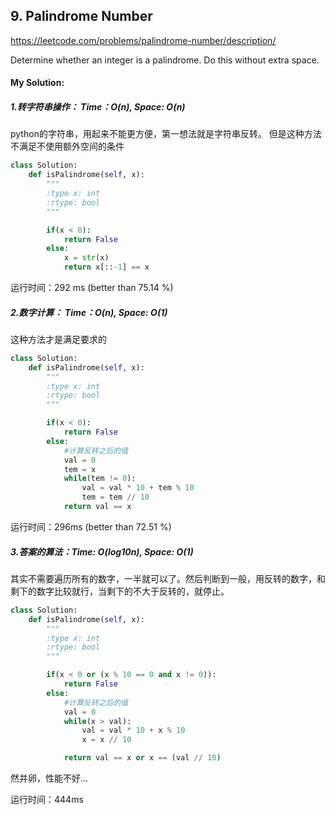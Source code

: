 ## 9. Palindrome Number

https://leetcode.com/problems/palindrome-number/description/

Determine whether an integer is a palindrome. Do this without extra space.


#### My Solution:
##### 1.转字符串操作： Time：O(n), Space: O(n)

python的字符串，用起来不能更方便，第一想法就是字符串反转。
但是这种方法不满足不使用额外空间的条件

```python
class Solution:
    def isPalindrome(self, x):
        """
        :type x: int
        :rtype: bool
        """

        if(x < 0):
            return False
        else:
            x = str(x)
            return x[::-1] == x
```

运行时间：292 ms (better than 75.14 %)

##### 2.数字计算： Time：O(n), Space: O(1)

这种方法才是满足要求的

```python
class Solution:
    def isPalindrome(self, x):
        """
        :type x: int
        :rtype: bool
        """

        if(x < 0):
            return False
        else:
            #计算反转之后的值
            val = 0
            tem = x
            while(tem != 0):
                val = val * 10 + tem % 10
                tem = tem // 10
            return val == x
```

运行时间：296ms (better than 72.51 %)


##### 3.答案的算法：Time: O(log10n), Space: O(1)

其实不需要遍历所有的数字，一半就可以了。然后判断到一般，用反转的数字，和剩下的数字比较就行，当剩下的不大于反转的，就停止。

```python
class Solution:
    def isPalindrome(self, x):
        """
        :type x: int
        :rtype: bool
        """

        if(x < 0 or (x % 10 == 0 and x != 0)):
            return False
        else:
            #计算反转之后的值
            val = 0
            while(x > val):
                val = val * 10 + x % 10
                x = x // 10

            return val == x or x == (val // 10)
```

然并卵，性能不好...

运行时间：444ms
